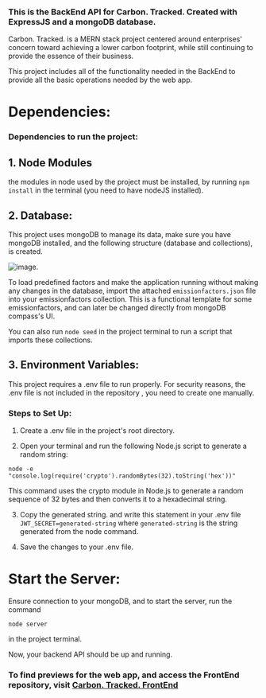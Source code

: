 ### This is the BackEnd API for  Carbon. Tracked. Created with ExpressJS and a mongoDB database.

Carbon. Tracked. is a MERN stack project centered around enterprises' concern toward achieving a lower carbon footprint, while still continuing to provide the essence of their business.

This project includes all of the functionality needed in the BackEnd to provide all the basic operations needed by the web app.

# Dependencies: 
### Dependencies to run the project:
## 1. Node Modules 
the modules in node used by the project must be installed, by running 
```npm install``` in the terminal (you need to have nodeJS installed).

## 2. Database:
This project uses mongoDB to manage its data, make sure you have mongoDB installed, and the following structure (database and collections), is created.


![image](https://github.com/user-attachments/assets/22c69eaa-4448-407d-87c7-42ddec1e483c). 

To load predefined factors and make the application running without making any changes in the database, import the attached ```emissionfactors.json``` file into your emissionfactors collection.
This is a functional template for some emissionfactors, and can later be changed directly from mongoDB compass's UI.

You can also run ```node seed``` in the project terminal to run a script that imports these collections.

## 3. Environment Variables: 
This project requires a .env file to run properly. For security reasons, the .env file is not included in the repository , you need to create one manually.

### Steps to Set Up:
1. Create a .env file in the project's root directory.

2. Open your terminal and run the following Node.js script to generate a random string:

```node -e "console.log(require('crypto').randomBytes(32).toString('hex'))"```

This command uses the crypto module in Node.js to generate a random sequence of 32 bytes and then  converts it to a hexadecimal string.
   
3. Copy the generated string. and write this statement in your .env file ```JWT_SECRET=generated-string``` where ```generated-string``` is the string generated from the node command.

4. Save the changes to your .env file.

# Start the Server:
Ensure connection to your mongoDB, and to start the server, run the command 

```node server``` 

in the project terminal.

Now, your backend API should be up and running.

### To find previews for the web app, and access the FrontEnd repository, visit [Carbon. Tracked. FrontEnd](https://github.com/samehmohsenn/Carbon.Tracked.FrontEnd./)
